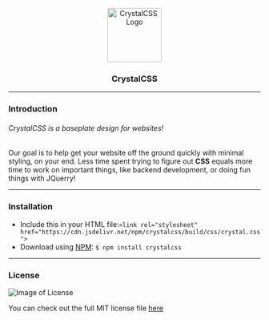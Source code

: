 <p align="center">
  <img src="https://cdn.jtw-r.com/crystalcss/img/crystalcss-tiny.jpg" width="108" height="108" alt="CrystalCSS Logo">
</p>

<h3 align="center">
  CrystalCSS
</h3>

---
### Introduction
###### CrystalCSS is a baseplate design for websites!

Our goal is to help get your website off the ground quickly with minimal styling, on your end. Less time spent trying to figure out **CSS** equals more time to work on important things, like backend development, or doing fun things with JQuerry!

---
### Installation
* Include this in your HTML file:`<link rel="stylesheet" href="https://cdn.jsdelivr.net/npm/crystalcss/build/css/crystal.css">`
* Download using [NPM](https://www.npmjs.com/): `$ npm install crystalcss`

---
### License

![Image of License](https://cdn.jtw-r.com/crystalcss/img/license.png)

You can check out the full MIT license file [here](https://github.com/crystalcss/crystalcss/blob/master/LICENSE)
